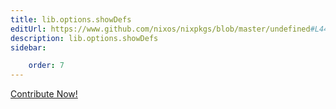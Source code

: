 ```yaml
---
title: lib.options.showDefs
editUrl: https://www.github.com/nixos/nixpkgs/blob/master/undefined#L442C14
description: lib.options.showDefs
sidebar:

    order: 7
---
```


<a href="https://www.github.com/nixos/nixpkgs/blob/master/undefined#L442C14">Contribute Now!</a>



